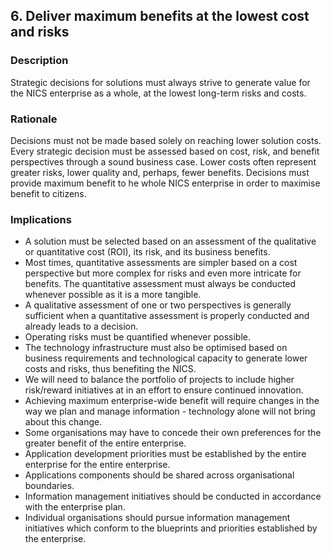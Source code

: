 ## 6. Deliver maximum benefits at the lowest cost and risks

### Description

Strategic decisions for solutions must always strive to generate value for the NICS
enterprise as a whole, at the lowest long-term risks and costs.

### Rationale

Decisions must not be made based solely on reaching lower solution costs. Every strategic decision must be assessed based on cost, risk, and benefit perspectives through a sound business case. Lower costs often represent greater risks, lower quality and, perhaps, fewer benefits. Decisions must provide maximum benefit to
 he whole NICS enterprise in order to maximise benefit to citizens.

### Implications

- A solution must be selected based on an assessment of the qualitative or quantitative cost (ROI), its risk, and its business benefits.
- Most times, quantitative assessments are simpler based on a cost perspective but more complex for risks and even more intricate for benefits. The quantitative assessment must always be conducted whenever possible as it is a more tangible.
- A qualitative assessment of one or two perspectives is generally sufficient when a quantitative assessment is properly conducted and already leads to a decision.
- Operating risks must be quantified whenever possible.
- The technology infrastructure must also be optimised based on business requirements and technological capacity to generate lower costs and risks, thus benefiting the NICS.
- We will need to balance the portfolio of projects to include higher risk/reward initiatives at in an effort to ensure continued innovation.
- Achieving maximum enterprise-wide benefit will require changes in the way we plan and manage
information - technology alone will not bring about this change.
- Some organisations may have to concede their own preferences for the greater benefit of the entire
enterprise.
- Application development priorities must be established by the entire enterprise for the entire enterprise.
- Applications components should be shared across organisational boundaries.
- Information management initiatives should be conducted in accordance with the enterprise plan.
- Individual organisations should pursue information management initiatives which conform to the
blueprints and priorities established by the enterprise.
